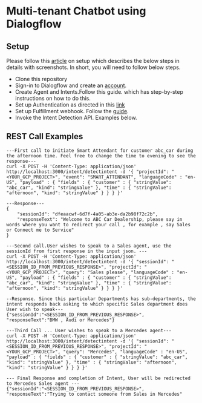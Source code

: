 # Multi-tenant Chatbot using Dialogflow

## Setup

Please follow this [article](https://blog.maheshmahadevan.com/a-multi-tenant-chatbot-with-dialogflow-part-2-implementation-79c049393f89) on setup which describes the below steps in details with screenshots. 
In short, you will need to follow below steps.

* Clone this repository
* Sign-in to Dialogflow and create an [account](https://cloud.google.com/dialogflow/docs/editions#es-agent).
* Create Agent and Intents.Follow this guide. which has step-by-step instructions on how to do this.
* Set up Authentication as directed in this [link](https://cloud.google.com/docs/authentication/getting-started)
* Set up Fulfillment webhook. Follow the [guide](https://blog.maheshmahadevan.com/a-multi-tenant-chatbot-with-dialogflow-part-2-implementation-79c049393f89).
* Invoke the Intent Detection API. Examples below.

## REST Call Examples

```
---First call to initiate Smart Attendant for customer abc_car during the afternoon time. Feel free to change the time to evening to see the response---
curl -X POST -H 'Content-Type: application/json' http://localhost:3000/intent/detectintent -d '{ "projectId": "<YOUR_GCP_PROJECT>", "event": "SMART_ATTENDANT", "languageCode" : "en-US", "payload" : { "fields" : { "customer" : { "stringValue": "abc_car", "kind": "stringValue" }, "time" : { "stringValue": "afternoon", "kind": "stringValue" } } } }'

---Response---
{
    "sessionId": "dfeaacwf-6d7f-4a05-ab3e-da2b98f72c2b",
    "responseText": "Welcome to ABC Car Dealership, please say in words where you want to redirect your call , for example , say Sales or Connect me to Service"
}

---Second call.User wishes to speak to a Sales agent, use the sessionId from first response in the input json. ---
curl -X POST -H 'Content-Type: application/json' http://localhost:3000/intent/detectintent -d '{ "sessionId": "<SESSION_ID_FROM_PREVIOUS_RESPONSE>", "projectId": "<YOUR_GCP_PROJECT>", "query": "Sales please", "languageCode" : "en-US", "payload" : { "fields" : { "customer" : { "stringValue": "abc_car", "kind": "stringValue" }, "time" : { "stringValue": "afternoon", "kind": "stringValue" } } } }'

--Response. Since this particular Departments has sub-departments, the intent responds back asking to which specific Sales department does User wish to speak---
{"sessionId":"<SESSION_ID_FROM_PREVIOUS_RESPONSE>",
"responseText":"BMW , Audi or Mercedes"}

---Third Call ... User wishes to speak to a Mercedes agent---
curl -X POST -H 'Content-Type: application/json' http://localhost:3000/intent/detectintent -d '{ "sessionId": "<SESSION_ID_FROM_PREVIOUS_RESPONSE>", "projectId": "<YOUR_GCP_PROJECT>", "query": "Mercedes", "languageCode" : "en-US", "payload" : { "fields" : { "customer" : { "stringValue": "abc_car", "kind": "stringValue" }, "time" : { "stringValue": "afternoon", "kind": "stringValue" } } } }'

--- Final Response and completion of Intent, User will be redirected to Mercedes Sales agent ---
{"sessionId":"<SESSION_ID_FROM_PREVIOUS_RESPONSE>",
"responseText":"Trying to contact someone from Sales in Mercedes"
```

    